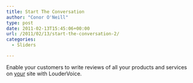 ```yaml
---
title: Start The Conversation
author: "Conor O'Neill"
type: post
date: 2011-02-13T15:45:06+00:00
url: /2011/02/13/start-the-conversation-2/
categories:
  - Sliders

---
```

Enable your customers to write reviews of all your products and services on <span style="text-decoration: underline;">your</span> site with LouderVoice.

<!--start_raw-->

<!--end_raw-->